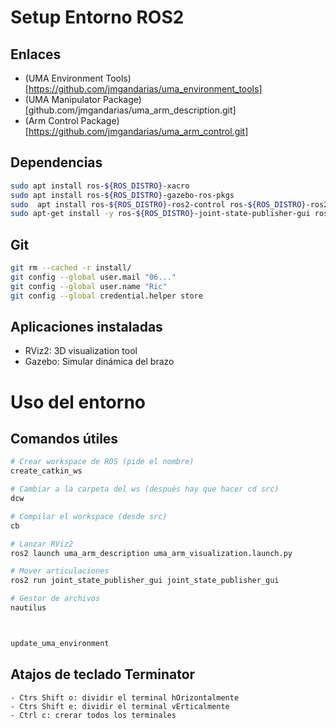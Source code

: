 # Setup Entorno ROS2

## Enlaces

- (UMA Environment Tools)[https://github.com/jmgandarias/uma_environment_tools]
- (UMA Manipulator Package)[github.com/jmgandarias/uma_arm_description.git]
- (Arm Control Package)[https://github.com/jmgandarias/uma_arm_control.git]

## Dependencias
```bash
sudo apt install ros-${ROS_DISTRO}-xacro
sudo apt install ros-${ROS_DISTRO}-gazebo-ros-pkgs
sudo  apt install ros-${ROS_DISTRO}-ros2-control ros-${ROS_DISTRO}-ros2-controllers ros-${ROS_DISTRO}-gazebo-ros2-control
sudo apt-get install -y ros-${ROS_DISTRO}-joint-state-publisher-gui ros-${ROS_DISTRO}-rviz2
```

## Git
```bash
git rm --cached -r install/
git config --global user.mail "06..."
git config --global user.name "Ric"
git config --global credential.helper store

```
## Aplicaciones instaladas

- RViz2: 3D visualization tool
- Gazebo: Simular dinámica del brazo

# Uso del entorno

## Comandos útiles

```bash
# Crear workspace de ROS (pide el nombre)
create_catkin_ws

# Cambiar a la carpeta del ws (después hay que hacer cd src)
dcw

# Compilar el workspace (desde src)
cb

# Lanzar RViz2
ros2 launch uma_arm_description uma_arm_visualization.launch.py

# Mover articulaciones
ros2 run joint_state_publisher_gui joint_state_publisher_gui

# Gestor de archivos
nautilus



update_uma_environment
```

## 
## Atajos de teclado Terminator

```
- Ctrs Shift o: dividir el terminal hOrizontalmente
- Ctrs Shift e: dividir el terminal vErticalmente
- Ctrl c: crerar todos los terminales

```
